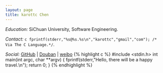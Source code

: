 ```yaml
---
layout: page
title: karottc Chen
---
```


*Education:* SiChuan University, Software Engineering.

*Contact:* ```c fprintf(stderr,"%s@%s.%s\n","karottc","gmail","com"); /* Via The C Language.*/```.

*Social:* [GitHub](https://github.com/karottc) | [Douban](http://www.douban.com/people/karottc/) | [weibo](http://weibo.com/karotte)
{% highlight c %}
	#include <stdin.h>
	int main(int argc, char **argv)
	{
		fprintf(stderr,"Hello, there will be a happy travel.\n");
		return 0;
	}
{% endhighlight %}

